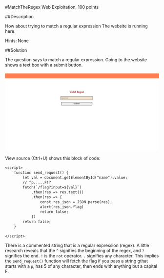#MatchTheRegex
Web Exploitation, 100 points

##Description

How about trying to match a regular expression
The website is running here.

Hints: None

##Solution

The question says to match a regular expression. Going to the website shows a text box with a submit button. 

![alt text](https://github.com/requiescat-2342/ctf-writeups/blob/main/picoctf-2023/MatchTheRegex/website.PNG)

View source (Ctrl+U) shows this block of code:
```console
<script>
	function send_request() {
		let val = document.getElementById("name").value;
		// ^p.....F!?
		fetch(`/flag?input=${val}`)
			.then(res => res.text())
			.then(res => {
				const res_json = JSON.parse(res);
				alert(res_json.flag)
				return false;
			})
		return false;
	}

</script>
```

There is a commented string that is a regular expression (regex). A little research reveals that the `^` signifies the beginning of the regex, and `?` signifies the end. `!` is the `not` operator. `.` signifies any character. 
This implies the `send_request()` function will fetch the flag if you pass a string gthat starts with a `p`, has 5 of any character, then ends with anything but a capital F. 
